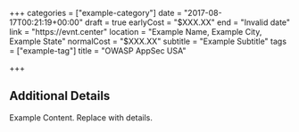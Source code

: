 +++
categories = ["example-category"]
date = "2017-08-17T00:21:19+00:00"
draft = true
earlyCost = "$XXX.XX"
end = "Invalid date"
link = "https://evnt.center"
location = "Example Name, Example City, Example State"
normalCost = "$XXX.XX"
subtitle = "Example Subtitle"
tags = ["example-tag"]
title = "OWASP AppSec USA"

+++

<!--more-->

## Additional Details

Example Content. Replace with details.
